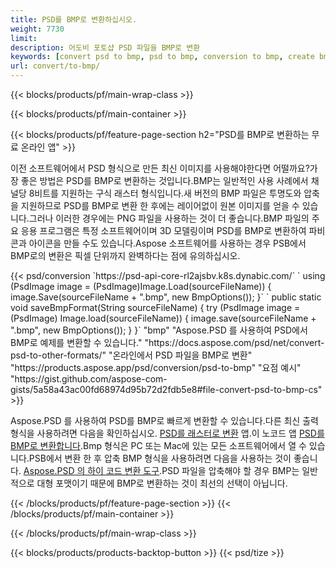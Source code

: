 ```yaml
---
title: PSD를 BMP로 변환하십시오.
weight: 7730
limit: 
description: 어도비 포토샵 PSD 파일을 BMP로 변환
keywords: [convert psd to bmp, psd to bmp, conversion to bmp, create bmp from psd, print psd as bmp]
url: convert/to-bmp/
---
```


{{< blocks/products/pf/main-wrap-class >}}

{{< blocks/products/pf/main-container >}}

{{< blocks/products/pf/feature-page-section h2="PSD를 BMP로 변환하는 무료 온라인 앱" >}}
<p>이전 소프트웨어에서 PSD 형식으로 만든 최신 이미지를 사용해야한다면 어떨까요?가장 좋은 방법은 PSD를 BMP로 변환하는 것입니다.BMP는 일반적인 사용 사례에서 채널당 8비트를 지원하는 구식 래스터 형식입니다.새 버전의 BMP 파일은 투명도와 압축을 지원하므로 PSD를 BMP로 변환 한 후에는 레이어없이 원본 이미지를 얻을 수 있습니다.그러나 이러한 경우에는 PNG 파일을 사용하는 것이 더 좋습니다.BMP 파일의 주요 응용 프로그램은 특정 소프트웨어이며 3D 모델링이며 PSD를 BMP로 변환하여 파비콘과 아이콘을 만들 수도 있습니다.Aspose 소프트웨어를 사용하는 경우 PSB에서 BMP로의 변환은 픽셀 단위까지 완벽하다는 점에 유의하십시오.</p>
{{< psd/conversion `https://psd-api-core-rl2ajsbv.k8s.dynabic.com/` 
`    using (PsdImage image = (PsdImage)Image.Load(sourceFileName))
    {
        image.Save(sourceFileName + ".bmp",  new BmpOptions());
    }` 
`    public static void saveBmpFormat(String sourceFileName) {
        try (PsdImage image = (PsdImage) Image.load(sourceFileName)) {
            image.save(sourceFileName + ".bmp", new BmpOptions());
        }
    }` 
	"bmp" 
"Aspose.PSD 를 사용하여 PSD에서 BMP로 예제를 변환할 수 있습니다."  "https://docs.aspose.com/psd/net/convert-psd-to-other-formats/" 
"온라인에서 PSD 파일을 BMP로 변환" "https://products.aspose.app/psd/conversion/psd-to-bmp" 
"요점 예시" "https://gist.github.com/aspose-com-gists/5a58a43ac00fd68974d95b72d2fdb5e8#file-convert-psd-to-bmp-cs" >}}
<p>Aspose.PSD 를 사용하여 PSD를 BMP로 빠르게 변환할 수 있습니다.다른 최신 출력 형식을 사용하려면 다음을 확인하십시오. <a href="/psd/convert">PSD를 래스터로 변환</a> 앱.이 노코드 앱 <a href="/psd/convert/to-bmp">PSD를 BMP로 변환합니다</a>.Bmp 형식은 PC 또는 Mac에 있는 모든 소프트웨어에서 열 수 있습니다.PSB에서 변환 한 후 압축 BMP 형식을 사용하려면 다음을 사용하는 것이 좋습니다. <a href="/psd">Aspose.PSD 의 하이 코드 변환 도구</a>.PSD 파일을 압축해야 할 경우 BMP는 일반적으로 대형 포맷이기 때문에 BMP로 변환하는 것이 최선의 선택이 아닙니다.</p>
{{< /blocks/products/pf/feature-page-section >}}
{{< /blocks/products/pf/main-container >}}


{{< /blocks/products/pf/main-wrap-class >}}

{{< blocks/products/products-backtop-button >}}
{{< psd/tize >}}
